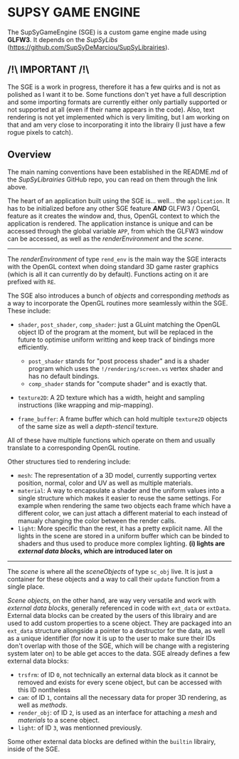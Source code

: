 # SUPSY GAME ENGINE
The SupSyGameEngine (SGE) is a custom game engine made using **GLFW3**. It depends on the *SupSyLibs* (https://github.com/SupSyDeMarciou/SupSyLibrairies).

## /!\ IMPORTANT /!\
The SGE is a work in progress, therefore it has a few quirks and is not as polished as I want it to be. Some functions don't yet have a full description and some importing formats are currently either only partially supported or not supported at all (even if their name appears in the code).
Also, text rendering is not yet implemented which is very limiting, but I am working on that and am very close to incorporating it into the librairy (I just have a few rogue pixels to catch).

## Overview
The main naming conventions have been established in the README.md of the *SupSyLibrairies* GitHub repo, you can read on them through the link above.

The heart of an application built using the SGE is... well... the `application`. It has to be initialized before any other SGE feature ***AND*** GLFW3 / OpenGL feature as it creates the window and, thus, OpenGL context to which the application is rendered. The application instance is unique and can be accessed through the global variable `APP`, from which the GLFW3 window can be accessed, as well as the *renderEnvironment* and the *scene*.

____

The *renderEnvironment* of type `rend_env` is the main way the SGE interacts with the OpenGL context when doing standard 3D game raster graphics (which is all it can currently do by default). Functions acting on it are prefixed with `RE`.

The SGE also introduces a bunch of *objects* and corresponding *methods* as a way to incorporate the OpenGL routines more seamlessly within the SGE. These include:
- `shader`, `post_shader`, `comp_shader`: just a GLuint matching the OpenGL object ID of the program at the moment, but will be replaced in the future to optimise uniform writting and keep track of bindings more efficiently.
    - `post_shader` stands for "post process shader" and is a shader program which uses the `!/rendering/screen.vs` vertex shader and has no default bindings.
    - `comp_shader` stands for "compute shader" and is exactly that.

- `texture2D`: A 2D texture which has a width, height and sampling instructions (like wrapping and mip-mapping).
- `frame_buffer`: A frame buffer which can hold multiple `texture2D` objects of the same size as well a *depth-stencil* texture.

All of these have multiple functions which operate on them and usually translate to a corresponding OpenGL routine.

Other structures tied to rendering include:
- `mesh`: The representation of a 3D model, currently supporting vertex position, normal, color and UV as well as multiple materials.
- `material`: A way to encapsulate a shader and the uniform values into a single structure which makes it easier to reuse the same settings. For example when rendering the same two objects each frame which have a different color, we can just attach a different material to each instead of manualy changing the color between the render calls.
- `light`: More specific than the rest, it has a pretty explicit name. All the lights in the scene are stored in a uniform buffer which can be binded to shaders and thus used to produce more complex lighting. **(i) lights are** ***external data block*****s, which are introduced later on**

____

The *scene* is where all the *sceneObjects* of type `sc_obj` live. It is just a container for these objects and a way to call their `update` function from a single place.

*Scene objects*, on the other hand, are way very versatile and work with *external data blocks*, generally referenced in code with `ext_data` or `extData`. External data blocks can be created by the users of this librairy and are used to add custom properties to a scene object. They are packaged into an `ext_data` structure allongside a pointer to a destructor for the data, as well as a unique identifier (for now it is up to the user to make sure their IDs don't overlap with those of the SGE, which will be change with a registering system later on) to be able get acces to the data.
SGE already defines a few external data blocks:
- `trsfrm`: of ID `0`, not technically an external data block as it cannot be removed and exists for every scene object, but can be accessed with this ID nontheless
- `cam`: of ID `1`, contains all the necessary data for proper 3D rendering, as well as *methods*.
- `render_obj`: of ID `2`, is used as an interface for attaching a *mesh* and *materials* to a scene object.
- `light`: of ID `3`, was mentionned previously.

Some other external data blocks are defined within the `builtin` librairy, inside of the SGE.
